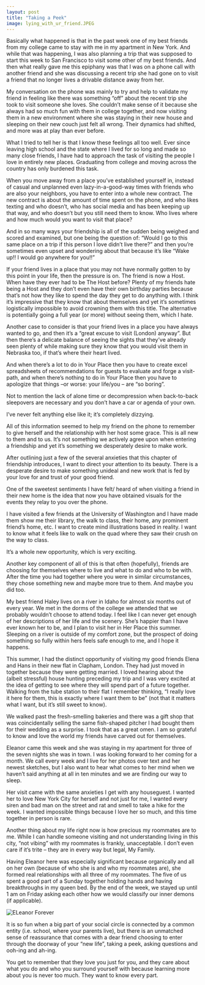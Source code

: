 ```yaml
---
layout: post
title: "Taking a Peek"
image: lying_with_ur_friend.JPEG
---
```


Basically what happened is that in the past week one of my best friends from my college came to stay with me in my apartment in New York. And while that was happening, I was also   planning a trip that was supposed to start this week to San Francisco to visit some other of my best friends. And then what really gave me this epiphany was that I was on a phone call with another friend and she was discussing a recent trip she had gone on to visit a friend that no longer lives a drivable distance away from her.

My conversation on the phone was mainly to try and help to validate my friend in feeling like there was something “off” about the recent trip she took to visit someone she loves. She couldn’t make sense of it because she always had so much fun with them in college together, and now visiting them in a new environment where she was staying in their new house and sleeping on their new couch just felt all wrong. Their dynamics had shifted, and more was at play than ever before. 

What I tried to tell her is that I know these feelings all too well. Ever since leaving high school and the state where I lived for so long and made so many close friends, I have had to approach the task of visiting the people I love in entirely new places. Graduating from college and moving across the country has only burdened this task. 

When you move away from a place you’ve established yourself in, instead of casual and unplanned even lazy-in-a-good-way times with friends who are also your neighbors, you have to enter into a whole new contract. The new contract is about the amount of time spent on the phone, and who likes texting and who doesn’t, who has social media and has been keeping up that way, and who doesn’t but you still need them to know. Who lives where and how much would you want to visit that place? 

And in so many ways your friendship is all of the sudden being weighed and scored and examined, but one being the question of: “Would I go to this same place on a trip if this person I love didn’t live there?” and then you’re sometimes even upset and wondering about that because it’s like “Wake up!! I would go anywhere for you!!”

If your friend lives in a place that you may not have normally gotten to by this point in your life, then the pressure is on. The friend is now a Host. When have they ever had to be The Host before? Plenty of my friends hate being a Host and they don’t even have their own birthday parties because that’s not how they like to spend the day they get to do anything with. I think it’s impressive that they know that about themselves and yet it’s sometimes logistically impossible to avoid crowning them with this title. The alternative is potentially going a full year (or more) without seeing them, which I hate.

Another case to consider is that your friend lives in a place you have always wanted to go, and then it’s a “great excuse to visit (London) anyway”. But then there’s a delicate balance of seeing the sights that they’ve already seen plenty of while making sure they know that you would visit them in Nebraska too, if that’s where their heart lived.

And when there’s a lot to do in Your Place then you have to create excel spreadsheets of recommendations for guests to evaluate and forge a visit-path, and when there’s nothing to do in Your Place then you have to apologize that things –or worse: your life/you – are “so boring”.

Not to mention the lack of alone time or decompression when back-to-back sleepovers are necessary and you don’t have a car or agenda of your own.

I’ve never felt anything else like it; it’s completely dizzying. 

All of this information seemed to help my friend on the phone to remember to give herself and the relationship with her host some grace. This is all new to them and to us. It’s not something we actively agree upon when entering a friendship and yet it’s something we desperately desire to make work.

After outlining just a few of the several anxieties that this chapter of friendship introduces, I want to direct your attention to its beauty. There is a desperate desire to make something unideal and new work that is fed by your love for and trust of your good friend.

One of the sweetest sentiments I have felt/ heard of when visiting a friend in their new home is the idea that now you have obtained visuals for the events they relay to you over the phone. 

I have visited a few friends at the University of Washington and I have made them show me their library, the walk to class, their home, any prominent friend’s home, etc. I want to create mind illustrations based in reality. I want to know what it feels like to walk on the quad where they saw their crush on the way to class. 

It’s a whole new opportunity, which is very exciting.

Another key component of all of this is that often (hopefully), friends are choosing for themselves where to live and what to do and who to be with. After the time you had together where you were in similar circumstances, they chose something new and maybe more true to them. And maybe you did too.

My best friend Haley lives on a river in Idaho for almost six months out of every year. We met in the dorms of the college we attended that we probably wouldn’t choose to attend today. I feel like I can never get enough of her descriptions of her life and the scenery. She’s happier than I have ever known her to be, and I plan to visit her in Her Place this summer. Sleeping on a river is outside of my comfort zone, but the prospect of doing something so fully within hers feels safe enough to me, and I hope it happens.

This summer, I had the distinct opportunity of visiting my good friends Elena and Hans in their new flat in Clapham, London. They had just moved in together because they were getting married. I loved hearing about the (albeit stressful) house hunting preceding my trip and I was very excited at the idea of getting to see where they will spend part of a future together. Walking from the tube station to their flat I remember thinking, “I really love it here for them, this is exactly where I want them to be” (not that it matters what I want, but it’s still sweet to know). 

We walked past the fresh-smelling bakeries and there was a gift shop that was coincidentally selling the same fish-shaped pitcher I had bought them for their wedding as a surprise. I took that as a great omen. I am so grateful to know and love the world my friends have carved out for themselves.

Eleanor came this week and she was staying in my apartment for three of the seven nights she was in town. I was looking forward to her coming for a month. We call every week and I live for her photos over text and her newest sketches, but I also want to hear what comes to her mind when we haven’t said anything at all in ten minutes and we are finding our way to sleep. 

Her visit came with the same anxieties I get with any houseguest. I wanted her to love New York City for herself and not just for me, I wanted every siren and bad man on the street and rat and smell to take a hike for the week. I wanted impossible things because I love her so much, and this time together in person is rare.

Another thing about my life right now is how precious my roommates are to me. While I can handle someone visiting and not understanding living in this city, “not vibing” with my roommates is frankly, unacceptable. I don’t even care if it’s trite – they are in every way but legal, My Family. 

Having Eleanor here was especially significant because organically and all on her own (because of who she is and who my roommates are), she formed real relationships with all three of my roommates. The five of us spent a good part of a Sunday together holding hands and having breakthroughs in my queen bed. By the end of the week, we stayed up until 1 am on Friday asking each other how we would classify our inner demons (if applicable). 

![ELeanor Forever](https://raw.githubusercontent.com/sophieggee/fkagrace/gh-pages/assets/img/july/neltexts.jpeg "Eleanor Forever")

It is so fun when a big part of your social circle is connected by a common entity (i.e. school, where your parents live), but there is an unmatched sense of reassurance that comes with a dear friend choosing to enter through the doorway of your “new life”, taking a peek, asking questions and ooh-ing and ah-ing. 

You get to remember that they love you just for you, and they care about what you do and who you surround yourself with because learning more about you is never too much. They want to know every part.

